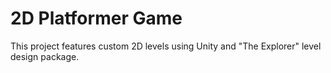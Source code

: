 # 2D Platformer Game
This project features custom 2D levels using Unity and "The Explorer" level design package.
